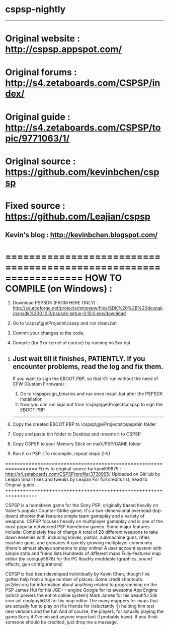 cspsp-nightly
=============

----------------------------------------------------------------
Original website : http://cspsp.appspot.com/
=============
Original forums  : http://s4.zetaboards.com/CSPSP/index/
=============
Original guide   : http://s4.zetaboards.com/CSPSP/topic/9771063/1/
=============
Original source  : https://github.com/kevinbchen/cspsp
=============
Fixed source     : https://github.com/Leajian/cspsp
=============
Kevin's blog     : http://kevinbchen.blogspot.com/
----------------------------------------------------------------
=================================================================
HOW TO COMPILE (on Windows) :
=============
1) Download PSPSDK (FROM HERE ONLY) : http://sourceforge.net/projects/minpspw/files/SDK%20%2B%20devpak/pspsdk%200.10.0/pspsdk-setup-0.10.0.exe/download
2) Go to \cspsp\jge\Projects\cspsp and run clean.bat
3) Commit your changes to the code.
4) Compile (for 3xx kernel of course) by running mk3xx.bat
5) Just wait till it finishes, PATIENTLY. If you encounter problems, read the log and fix them.
	--------
	If you want to sign the EBOOT.PBP, so that it'll run without the need of CFW (Custom Firmware) :

	1) Go to \cspsp\sign_binaries and run once install.bat after the PSPSDK installation
	2) Now you can run sign.bat from \cspsp\jge\Projects\cspsp to sign the EBOOT.PBP
	--------
6) Copy the created EBOOT.PBP to \cspsp\jge\Projects\cspsp\bin folder
7) Copy and paste bin folder to Desktop and rename it to CSPSP
8) Copy CSPSP to your Memory Stick on ms0:/PSP/GAME folder
9) Run it on PSP.
(To recompile, repeat steps 2-5)

=================================================================
Fixes to original source by kamil09875 : http://s4.zetaboards.com/CSPSP/profile/3738995/
Uploaded on GitHub by Leajian
Small fixes and tweaks by Leajian
For full credits list, head to Original guide...
+++++++++++++++++++++++++++++++++++++++++++++++++++++++++++++++++

CSPSP is a homebrew game for the Sony PSP, originally based heavily on Valve's popular Counter-Strike game. It's a two-dimensional overhead (top-down) shooter that features simple team gameplay and a variety of weapons.
CSPSP focuses heavily on multiplayer gameplay and is one of the most popular networked PSP homebrew games.
Some major features include: 
Completely free of charge
A total of 28 different weapons to take down enemies with, including knives, pistols, submachine guns, rifles, machine guns, and grenades
A quickly growing multiplayer community (there's almost always someone to play online)
A user account system with simple stats and friend lists
Hundreds of different maps
Fully-featured map editor (by coolguy5678) for the PC
Readily moddable (graphics, sound effects, gun configurations)

CSPSP is had been developed individually by Kevin Chen, though I've gotten help from a huge number of places. Some credit shoutouts:
ps2dev.org for information about anything related to programming on the PSP
James Hui for his JGE++ engine
Google for its awesome App Engine (which powers the entire online system)
Mark James for his beautiful Silk icon set
coolguy5678 for his map editor
The many mappers for maps that are actually fun to play on
His friends for (reluctantly :|) helping him test new versions and the fun
And of course, the players, for actually playing the game
Sorry if I've missed anyone important (I probably have). If you think someone should be credited, just drop me a message.